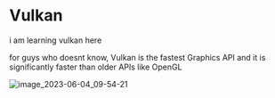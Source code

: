 # Vulkan
i am learning vulkan here

for guys who doesnt know, Vulkan is the fastest Graphics API and it is significantly faster than older APIs like OpenGL

![image_2023-06-04_09-54-21](https://github.com/NickPhilomath/Vulkan/assets/123894019/83255ea9-3415-4a9c-bf55-df3b8ec3553f)
